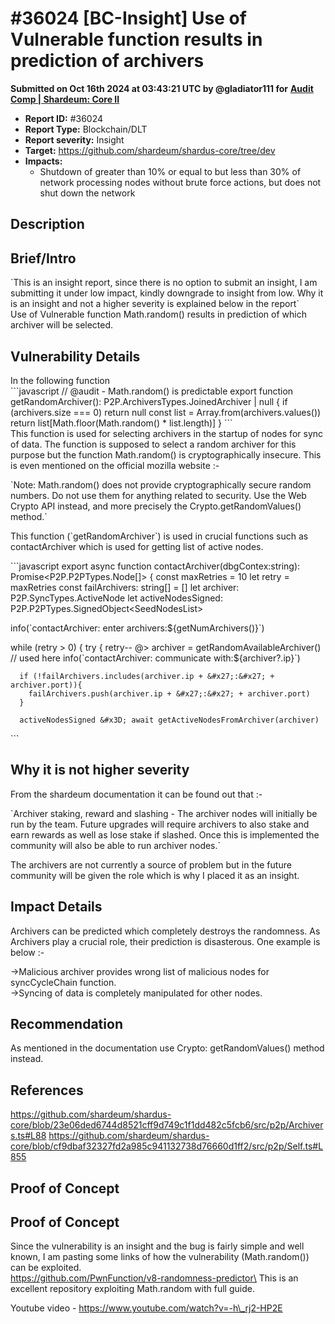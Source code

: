 # #36024 \[BC-Insight] Use of Vulnerable function results in prediction of archivers

**Submitted on Oct 16th 2024 at 03:43:21 UTC by @gladiator111 for** [**Audit Comp | Shardeum: Core II**](https://immunefi.com/audit-competition/shardeum-core-ii-boost)

* **Report ID:** #36024
* **Report Type:** Blockchain/DLT
* **Report severity:** Insight
* **Target:** https://github.com/shardeum/shardus-core/tree/dev
* **Impacts:**
  * Shutdown of greater than 10% or equal to but less than 30% of network processing nodes without brute force actions, but does not shut down the network

## Description

## Brief/Intro

\`This is an insight report, since there is no option to submit an insight, I am submitting it under low impact, kindly downgrade to insight from low. Why it is an insight and not a higher severity is explained below in the report\`\
Use of Vulnerable function Math.random() results in prediction of which archiver will be selected.

## Vulnerability Details

In the following function\
\`\`\`javascript // @audit - Math.random() is predictable export function getRandomArchiver(): P2P.ArchiversTypes.JoinedArchiver | null { if (archivers.size === 0) return null const list = Array.from(archivers.values()) return list\[Math.floor(Math.random() \* list.length)] } \`\`\`\
This function is used for selecting archivers in the startup of nodes for sync of data. The function is supposed to select a random archiver for this purpose but the function Math.random() is cryptographically insecure. This is even mentioned on the official mozilla website :-

\`Note: Math.random() does not provide cryptographically secure random numbers. Do not use them for anything related to security. Use the Web Crypto API instead, and more precisely the Crypto.getRandomValues() method.\`

This function (\`getRandomArchiver\`) is used in crucial functions such as contactArchiver which is used for getting list of active nodes.

\`\`\`javascript export async function contactArchiver(dbgContex:string): Promise\<P2P.P2PTypes.Node\[]> { const maxRetries = 10 let retry = maxRetries const failArchivers: string\[] = \[] let archiver: P2P.SyncTypes.ActiveNode let activeNodesSigned: P2P.P2PTypes.SignedObject\<SeedNodesList>

info(\`contactArchiver: enter archivers:${getNumArchivers()}\`)

while (retry > 0) { try { retry-- @> archiver = getRandomAvailableArchiver() // used here info(\`contactArchiver: communicate with:${archiver?.ip}\`)

```
  if (!failArchivers.includes(archiver.ip + &#x27;:&#x27; + archiver.port)){
    failArchivers.push(archiver.ip + &#x27;:&#x27; + archiver.port)
  }

  activeNodesSigned &#x3D; await getActiveNodesFromArchiver(archiver)
```

\`\`\`

## Why it is not higher severity

From the shardeum documentation it can be found out that :-

\`Archiver staking, reward and slashing - The archiver nodes will initially be run by the team. Future upgrades will require archivers to also stake and earn rewards as well as lose stake if slashed. Once this is implemented the community will also be able to run archiver nodes.\`

The archivers are not currently a source of problem but in the future community will be given the role which is why I placed it as an insight.

## Impact Details

Archivers can be predicted which completely destroys the randomness. As Archivers play a crucial role, their prediction is disasterous. One example is below :-

->Malicious archiver provides wrong list of malicious nodes for syncCycleChain function.\
->Syncing of data is completely manipulated for other nodes.

## Recommendation

As mentioned in the documentation use Crypto: getRandomValues() method instead.

## References

https://github.com/shardeum/shardus-core/blob/23e06ded6744d8521cff9d749c1f1dd482c5fcb6/src/p2p/Archivers.ts#L88 https://github.com/shardeum/shardus-core/blob/cf9dbaf32327fd2a985c941132738d76660d1ff2/src/p2p/Self.ts#L855

## Proof of Concept

## Proof of Concept

Since the vulnerability is an insight and the bug is fairly simple and well known, I am pasting some links of how the vulnerability (Math.random()) can be exploited.\
https://github.com/PwnFunction/v8-randomness-predictor\
This is an excellent repository exploiting Math.random with full guide.

Youtube video - https://www.youtube.com/watch?v=-h\_rj2-HP2E
